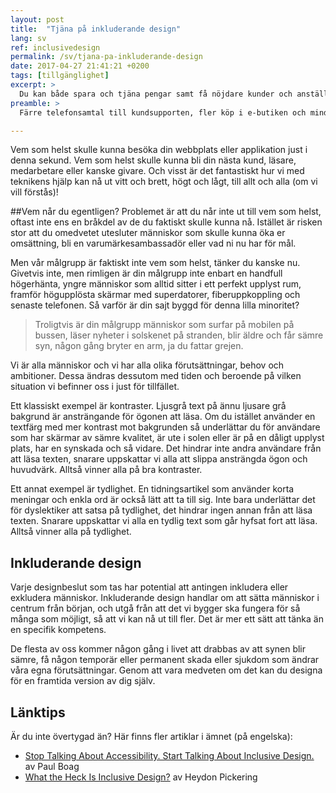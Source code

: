 ```yaml
---
layout: post
title:  "Tjäna på inkluderande design"
lang: sv
ref: inclusivedesign
permalink: /sv/tjana-pa-inkluderande-design
date: 2017-04-27 21:41:21 +0200
tags: [tillgänglighet]
excerpt: >
  Du kan både spara och tjäna pengar samt få nöjdare kunder och anställda om du arbetar med inkluderande design.
preamble: >
  Färre telefonsamtal till kundsupporten, fler köp i e-butiken och mindre tidskrävande internutbildningar är några av fördelarna med att bygga inkluderande webbplatser och applikationer. Kort och gott: du kan både spara och tjäna pengar samt få nöjdare kunder och anställda. Vem vill inte ha det?

---
```

Vem som helst skulle kunna besöka din webbplats eller applikation just i denna sekund. Vem som helst skulle kunna bli din nästa kund, läsare, medarbetare eller kanske givare. Och visst är det fantastiskt hur vi med teknikens hjälp kan nå ut vitt och brett, högt och lågt, till allt och alla (om vi vill förstås)!

##Vem når du egentligen?
Problemet är att du når inte ut till vem som helst, oftast inte ens en bråkdel av de du faktiskt skulle kunna nå. Istället är risken stor att du omedvetet utesluter människor som skulle kunna öka er omsättning, bli en varumärkesambassadör eller vad ni nu har för mål.

Men vår målgrupp är faktiskt inte vem som helst, tänker du kanske nu. Givetvis inte, men rimligen är din målgrupp inte enbart en handfull högerhänta, yngre människor som alltid sitter i ett perfekt upplyst rum, framför högupplösta skärmar med superdatorer, fiberuppkoppling och senaste telefonen. Så varför är din sajt byggd för denna lilla minoritet?

> Troligtvis är din målgrupp människor som surfar på mobilen på bussen, läser nyheter i solskenet på stranden, blir äldre och får sämre syn, någon gång bryter en arm, ja du fattar grejen. 

Vi är alla människor och vi har alla olika förutsättningar, behov och ambitioner. Dessa ändras dessutom med tiden och beroende på vilken situation vi befinner oss i just för tillfället.

Ett klassiskt exempel är kontraster. Ljusgrå text på ännu ljusare grå bakgrund är ansträngande för ögonen att läsa. Om du istället använder en textfärg med mer kontrast mot bakgrunden så underlättar du för användare som har skärmar av sämre kvalitet, är ute i solen eller är på en dåligt upplyst plats, har en synskada och så vidare. Det hindrar inte andra användare från att läsa texten, snarare uppskattar vi alla att slippa ansträngda ögon och huvudvärk. Alltså vinner alla på bra kontraster.

Ett annat exempel är tydlighet. En tidningsartikel som använder korta meningar och enkla ord är också lätt att ta till sig. Inte bara underlättar det för dyslektiker att satsa på tydlighet, det hindrar ingen annan från att läsa texten. Snarare uppskattar vi alla en tydlig text som går hyfsat fort att läsa. Alltså vinner alla på tydlighet.

## Inkluderande design
Varje designbeslut som tas har potential att antingen inkludera eller exkludera människor. Inkluderande design handlar om att sätta människor i centrum från början, och utgå från att det vi bygger ska fungera för så många som möjligt, så att vi kan nå ut till fler. Det är mer ett sätt att tänka än en specifik kompetens.

De flesta av oss kommer någon gång i livet att drabbas av att synen blir sämre, få någon temporär eller permanent skada eller sjukdom som ändrar våra egna förutsättningar. Genom att vara medveten om det kan du designa för en framtida version av dig själv.


## Länktips
Är du inte övertygad än? Här finns fler artiklar i ämnet (på engelska):
* [Stop Talking About Accessibility. Start Talking About Inclusive Design.](https://envato.com/blog/stop-talking-accessibility-start-talking-inclusive-design/) av Paul Boag
* [What the Heck Is Inclusive Design?](https://24ways.org/2016/what-the-heck-is-inclusive-design/) av Heydon Pickering